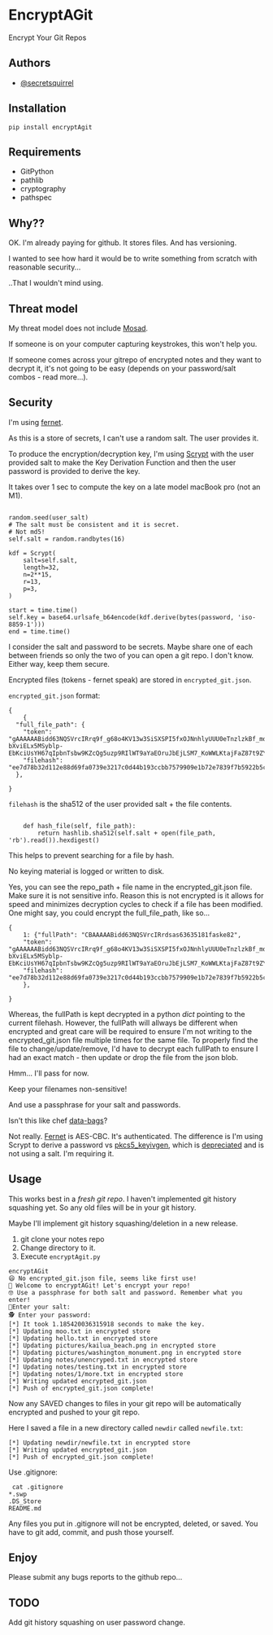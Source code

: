 # EncryptAGit
Encrypt Your Git Repos

## Authors

- [@secretsquirrel](https://github.com/secretsquirrel)

## Installation

```
pip install encryptAgit
```

## Requirements

* GitPython
* pathlib
* cryptography
* pathspec

## Why??

OK.  I'm already paying for github. It stores files. And has versioning.

I wanted to see how hard it would be to write something from scratch with reasonable security...

..That I wouldn't mind using.

## Threat model

My threat model does not include [Mosad](https://www.usenix.org/system/files/1401_08-12_mickens.pdf).

If someone is on your computer capturing keystrokes, this won't help you.

If someone comes across your gitrepo of encrypted notes and they want to decrypt it,
it's not going to be easy (depends on your password/salt combos - read more...).

## Security

I'm using [fernet](https://cryptography.io/en/latest/fernet/#).

As this is a store of secrets, I can't use a random salt. The user provides it.

To produce the encryption/decryption key, I'm using [Scrypt](https://cryptography.io/en/latest/hazmat/primitives/key-derivation-functions/#cryptography.hazmat.primitives.kdf.scrypt.Scrypt) with the user provided salt to make the Key Derivation Function and then the user password is provided to derive the key.

It takes over 1 sec to compute the key on a late model macBook pro (not an M1).

```

random.seed(user_salt)
# The salt must be consistent and it is secret.
# Not md5!
self.salt = random.randbytes(16)

kdf = Scrypt(
    salt=self.salt,
    length=32,
    n=2**15,
    r=13,
    p=3,
)

start = time.time()
self.key = base64.urlsafe_b64encode(kdf.derive(bytes(password, 'iso-8859-1')))
end = time.time()

```

I consider the salt and password to be secrets. Maybe share one of each between friends so only the two of you can open a git repo. I don't know.
Either way, keep them secure.

Encrypted files (tokens - fernet speak) are stored in `encrypted_git.json`.

`encrypted_git.json` format:

```
{
    {
  "full_file_path": {
    "token": "gAAAAAABidd63NQSVrcIRrq9f_g68o4KV13w3SiSXSPI5fxOJNnhlyUUU0eTnzlzkBf_mdRsvZeeh8Sq8YO7yV2GaqB56qNai7t_kkbgJ34OiDLl_N-bXviELx5MSyblp-EbKciUsYH67qIpbnTsbw9KZcQg5uzp9RIlWT9aYaEOruJbEjLSM7_KoWWLKtajFaZ87t9ZY_3nJ7AdSdvOx645Th9VXWxrxV3PQtXaLUYCUYIpfKV3w_9uHCRoA=",
    "filehash": "ee7d78b32d112e88d69fa0739e3217c0d44b193ccbb7579909e1b72e7839f7b5922b5ca80d5f88b3e60aa67dd1ee379b8f74f9dc824b2c6c509471a11d406789"
  },

}

```

`filehash` is the sha512 of the user provided salt + the file contents.


```

    def hash_file(self, file_path):
        return hashlib.sha512(self.salt + open(file_path, 'rb').read()).hexdigest()
```

This helps to prevent searching for a file by hash. 

No keying material is logged or written to disk.

Yes, you can see the repo_path + file name in the encrypted_git.json file. Make sure it is not sensitive info. Reason this is not encrypted is it allows for speed and minimizes decryption cycles to check if a file has been modified. One might say, you could encrypt the full_file_path, like so...


```
{
    1: {"fullPath": "CBAAAAABidd63NQSVrcIRrdsas63635181faske82",
    "token": "gAAAAAABidd63NQSVrcIRrq9f_g68o4KV13w3SiSXSPI5fxOJNnhlyUUU0eTnzlzkBf_mdRsvZeeh8Sq8YO7yV2GaqB56qNai7t_kkbgJ34OiDLl_N-bXviELx5MSyblp-EbKciUsYH67qIpbnTsbw9KZcQg5uzp9RIlWT9aYaEOruJbEjLSM7_KoWWLKtajFaZ87t9ZY_3nJ7AdSdvOx645Th9VXWxrxV3PQtXaLUYCUYIpfKV3w_9uHCRoA=",
    "filehash": "ee7d78b32d112e88d69fa0739e3217c0d44b193ccbb7579909e1b72e7839f7b5922b5ca80d5f88b3e60aa67dd1ee379b8f74f9dc824b2c6c509471a11d406789"
    },

}

```

Whereas, the fullPath is kept decrypted in a python _dict_ pointing to the current filehash. However, the fullPath will allways be different when encrypted and great care will be required to ensure I'm not writing to the encrypted_git.json file multiple times for the same file. To properly find the file to change/update/remove, I'd have to decrypt each fullPath to ensure I had an exact match - then update or drop the file from the json blob. 

Hmm... I'll pass for now.

Keep your filenames non-sensitive!

And use a passphrase for your salt and passwords.

Isn't this like chef [data-bags](https://sec.okta.com/articles/2017/09/hey-chef-whats-the-length-of-your-encrypted-password)?

Not really. [Fernet](https://github.com/fernet/spec/blob/master/Spec.md) is AES-CBC. It's authenticated. The difference is I'm using Scrypt to derive a password vs [pkcs5_keyivgen](https://github.com/chef/chef/blob/61a11902ab814aad3625eb4da7e3345d63ee7c09/lib/chef/encrypted_data_bag_item/decryptor.rb#L110), which is [depreciated](https://www.rubydoc.info/stdlib/openssl/OpenSSL%2FCipher:pkcs5_keyivgen) and is not using a salt. I'm requiring it.


## Usage

This works best in a *fresh git repo*. I haven't implemented git history squashing yet. So any old files will be in your git history.

Maybe I'll implement git history squashing/deletion in a new release. 

1. git clone your notes repo
2. Change directory to it.
3. Execute `encryptAgit.py`

```
encryptAGit
😄 No encrypted_git.json file, seems like first use!
🤗 Welcome to encryptAGit! Let's encrypt your repo!
🤓 Use a passphrase for both salt and password. Remember what you enter!
🧂Enter your salt:
🕵️ Enter your password:
[*] It took 1.185420036315918 seconds to make the key.
[*] Updating moo.txt in encrypted store
[*] Updating hello.txt in encrypted store
[*] Updating pictures/kailua_beach.png in encrypted store
[*] Updating pictures/washington_monument.png in encrypted store
[*] Updating notes/unencryped.txt in encrypted store
[*] Updating notes/testing.txt in encrypted store
[*] Updating notes/1/more.txt in encrypted store
[*] Writing updated encrypted_git.json
[*] Push of encrypted_git.json complete!
```

Now any SAVED changes to files in your git repo will be automatically encrypted and pushed to your git repo.

Here I saved a file in a new directory called `newdir` called `newfile.txt`:
```
[*] Updating newdir/newfile.txt in encrypted store
[*] Writing updated encrypted_git.json
[*] Push of encrypted_git.json complete!
```

Use .gitignore:

```
 cat .gitignore 
*.swp
.DS_Store
README.md
```

Any files you put in .gitignore will not be encrypted, deleted, or saved. You have to git add, commit, and push those yourself.


## Enjoy

Please submit any bugs reports to the github repo...


## TODO

Add git history squashing on user password change.
